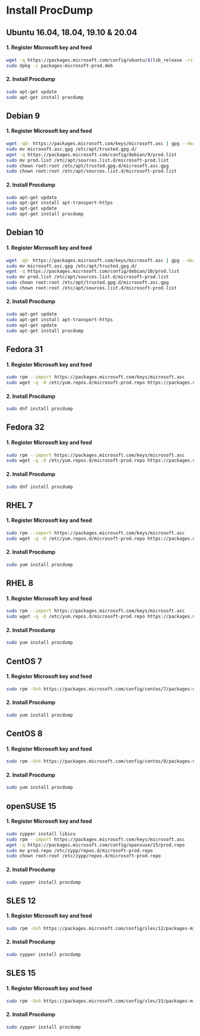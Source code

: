 # Install ProcDump

## Ubuntu 16.04, 18.04, 19.10 & 20.04
#### 1. Register Microsoft key and feed
```sh
wget -q https://packages.microsoft.com/config/ubuntu/$(lsb_release -rs)/packages-microsoft-prod.deb -O packages-microsoft-prod.deb
sudo dpkg -i packages-microsoft-prod.deb
```

#### 2. Install Procdump
```sh
sudo apt-get update
sudo apt-get install procdump
```

## Debian 9
#### 1. Register Microsoft key and feed
```sh
wget -qO- https://packages.microsoft.com/keys/microsoft.asc | gpg --dearmor > microsoft.asc.gpg
sudo mv microsoft.asc.gpg /etc/apt/trusted.gpg.d/
wget -q https://packages.microsoft.com/config/debian/9/prod.list
sudo mv prod.list /etc/apt/sources.list.d/microsoft-prod.list
sudo chown root:root /etc/apt/trusted.gpg.d/microsoft.asc.gpg
sudo chown root:root /etc/apt/sources.list.d/microsoft-prod.list
```

#### 2. Install Procdump
```sh
sudo apt-get update
sudo apt-get install apt-transport-https
sudo apt-get update
sudo apt-get install procdump
```

## Debian 10
#### 1. Register Microsoft key and feed
```sh
wget -qO- https://packages.microsoft.com/keys/microsoft.asc | gpg --dearmor > microsoft.asc.gpg
sudo mv microsoft.asc.gpg /etc/apt/trusted.gpg.d/
wget -q https://packages.microsoft.com/config/debian/10/prod.list
sudo mv prod.list /etc/apt/sources.list.d/microsoft-prod.list
sudo chown root:root /etc/apt/trusted.gpg.d/microsoft.asc.gpg
sudo chown root:root /etc/apt/sources.list.d/microsoft-prod.list
```

#### 2. Install Procdump
```sh
sudo apt-get update
sudo apt-get install apt-transport-https
sudo apt-get update
sudo apt-get install procdump
```

## Fedora 31
#### 1. Register Microsoft key and feed
```sh
sudo rpm --import https://packages.microsoft.com/keys/microsoft.asc
sudo wget -q -O /etc/yum.repos.d/microsoft-prod.repo https://packages.microsoft.com/config/fedora/31/prod.repo
```

#### 2. Install Procdump
```sh
sudo dnf install procdump
```

## Fedora 32
#### 1. Register Microsoft key and feed
```sh
sudo rpm --import https://packages.microsoft.com/keys/microsoft.asc
sudo wget -q -O /etc/yum.repos.d/microsoft-prod.repo https://packages.microsoft.com/config/fedora/32/prod.repo
```

#### 2. Install Procdump
```sh
sudo dnf install procdump
```

## RHEL 7
#### 1. Register Microsoft key and feed
```sh
sudo rpm --import https://packages.microsoft.com/keys/microsoft.asc
sudo wget -q -O /etc/yum.repos.d/microsoft-prod.repo https://packages.microsoft.com/config/rhel/7/prod.repo
```

#### 2. Install Procdump
```sh
sudo yum install procdump
```

## RHEL 8
#### 1. Register Microsoft key and feed
```sh
sudo rpm --import https://packages.microsoft.com/keys/microsoft.asc
sudo wget -q -O /etc/yum.repos.d/microsoft-prod.repo https://packages.microsoft.com/config/rhel/8/prod.repo
```

#### 2. Install Procdump
```sh
sudo yum install procdump
```

## CentOS 7
#### 1. Register Microsoft key and feed
```sh
sudo rpm -Uvh https://packages.microsoft.com/config/centos/7/packages-microsoft-prod.rpm
```

#### 2. Install Procdump
```sh
sudo yum install procdump
```

## CentOS 8
#### 1. Register Microsoft key and feed
```sh
sudo rpm -Uvh https://packages.microsoft.com/config/centos/8/packages-microsoft-prod.rpm
```

#### 2. Install Procdump
```sh
sudo yum install procdump
```

## openSUSE 15
#### 1. Register Microsoft key and feed
```sh
sudo zypper install libicu
sudo rpm --import https://packages.microsoft.com/keys/microsoft.asc
wget -q https://packages.microsoft.com/config/opensuse/15/prod.repo
sudo mv prod.repo /etc/zypp/repos.d/microsoft-prod.repo
sudo chown root:root /etc/zypp/repos.d/microsoft-prod.repo
```

#### 2. Install Procdump
```sh
sudo zypper install procdump
```

## SLES 12
#### 1. Register Microsoft key and feed
```sh
sudo rpm -Uvh https://packages.microsoft.com/config/sles/12/packages-microsoft-prod.rpm
```

#### 2. Install Procdump
```sh
sudo zypper install procdump
```

## SLES 15
#### 1. Register Microsoft key and feed
```sh
sudo rpm -Uvh https://packages.microsoft.com/config/sles/15/packages-microsoft-prod.rpm
```

#### 2. Install Procdump
```sh
sudo zypper install procdump
```
